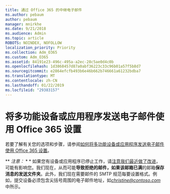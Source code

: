 ```yaml
---
title: 通过 Office 365 的中继电子邮件
ms.author: pebaum
author: pebaum
manager: mnirkhe
ms.date: 9/21/2018
ms.audience: Admin
ms.topic: article
ROBOTS: NOINDEX, NOFOLLOW
localization_priority: Priority
ms.collection: Adm_O365
ms.custom: Adm_O365
ms.assetid: 84191e23-496c-495a-a2ec-28c5ae0d4c0b
ms.openlocfilehash: 1d3868457d87a0abf36223c33c96b01a57f5b8d7
ms.sourcegitcommit: e2864efcfb493b6e46b662b746661a61232bdba7
ms.translationtype: MT
ms.contentlocale: zh-CN
ms.lasthandoff: 01/22/2019
ms.locfileid: "29383157"
---
```

# <a name="set-up-a-multifunction-device-or-application-to-send-email-using-office-365"></a>将多功能设备或应用程序发送电子邮件使用 Office 365 设置

若要了解有关您的选项和步骤，请参阅[如何将多功能设备或应用程序发送电子邮件使用 Office 365 设置](https://support.office.com/article/69f58e99-c550-4274-ad18-c805d654b4c4)。
  
 ** *注意：* * * 如果您有设备或应用程序已停止工作，请[注意我们最近做了改进](https://support.microsoft.com/help/4458479/)，可能有影响您。我们现在，从而可能**导致拒绝的邮件，如果该邮箱已满**的邮箱**保存消息的发送文件夹**。此外，我们现在需要邮件的 SMTP 规范每要设置格式。例如，提交设备必须包含尖括号周围的电子邮件地址，如*christine@contoso.com*中所示。 
  

